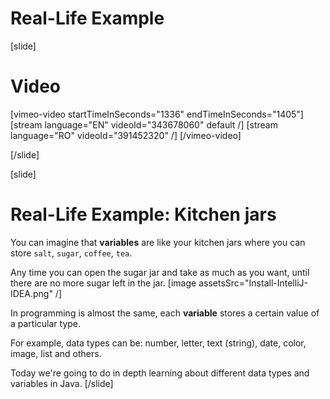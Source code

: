 # Real-Life Example

[slide]
# Video

[vimeo-video startTimeInSeconds="1336" endTimeInSeconds="1405"]
[stream language="EN" videoId="343678060" default /]
[stream language="RO" videoId="391452320"  /]
[/vimeo-video]

[/slide]

[slide]
# Real-Life Example: Kitchen jars
You can imagine that **variables** are like your kitchen jars where you can store `salt`, `sugar`, `coffee`, `tea`.

Any time you can open the sugar jar and take as much as you want, until there are no more sugar left in the jar. 
[image assetsSrc="Install-IntelliJ-IDEA.png" /]

In programming is almost the same, each **variable** stores a certain value of a particular type. 

For example, data types can be: number, letter, text (string), date, color, image, list and others. 

Today we're going to do in depth learning about different data types and variables in Java.
[/slide]